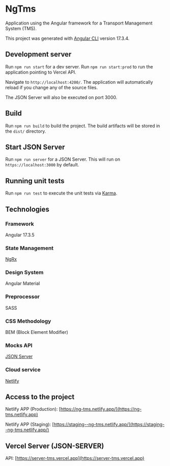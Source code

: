 # NgTms

Application using the Angular framework for a Transport Management System (TMS).

This project was generated with [Angular CLI](https://github.com/angular/angular-cli) version 17.3.4.


## Development server

Run `npm run start` for a dev server.
Run `npm run start:prod` to run the application pointing to Vercel API.

Navigate to `http://localhost:4200/`. The application will automatically reload if you change any of the source files.

The JSON Server will also be executed on port 3000.

## Build

Run `npm run build` to build the project. The build artifacts will be stored in the `dist/` directory.

## Start JSON Server

Run `npm run server` for a JSON Server. This will run on `https://localhost:3000` by default.

## Running unit tests

Run `npm run test` to execute the unit tests via [Karma](https://karma-runner.github.io).

## Technologies

### Framework

Angular 17.3.5

### State Management

[NgRx](https://ngrx.io/)

### Design System

Angular Material

### Preprocessor

SASS

### CSS Methodology

BEM (Block Element Modifier)

### Mocks API

[JSON Server](https://www.npmjs.com/package/json-server)

### Cloud service

[Netlify](https://www.netlify.com/)

## Access to the project

Netlify APP (Production): [https://ng-tms.netlify.app/](https://ng-tms.netlify.app)

Netlify APP (Staging): [https://staging--ng-tms.netlify.app/](https://staging--ng-tms.netlify.app/)

## Vercel Server (JSON-SERVER)

API: [https://server-tms.vercel.app](https://server-tms.vercel.app)